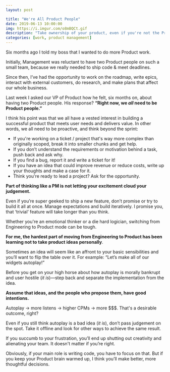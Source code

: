 ```yaml
---
layout: post

title: "We're All Product People"
date: 2019-06-13 10:00:00
img: https://i.imgur.com/o8mBQCt.gif
description: "Take ownership of your product, even if you're not the Product Owner"
categories: [work, product management]
---
```


Six months ago I told my boss that I wanted to do more Product work.

Initially, Management was reluctant to have two Product people on such a small team, because we really needed to ship code &amp; meet deadlines. 

Since then, I’ve had the opportunity to work on the roadmap, write epics, interact with external customers, do research, and make plans that affect our whole business.

Last week I asked our VP of Product how he felt, six months on, about having two Product people. His response? **“Right now, we _all_ need to be Product people.”**

I think his point was that we all have a vested interest in building a successful product that meets user needs and delivers value. In other words, we all need to be proactive, and think beyond the sprint:

- If you're working on a ticket / project that's way more complex than originally scoped, break it into smaller chunks and get help.
- If you don’t understand the requirements or motivation behind a task, push back and ask why.
- If you find a bug, report it and write a ticket for it!
- If you have an idea that could improve revenue or reduce costs, write up your thoughts and make a case for it.
- Think you're ready to lead a project? Ask for the opportunity.

**Part of thinking like a PM is not letting your excitement cloud your judgement.** 

Even if you’re super geeked to ship a new feature, don’t promise or try to build it all at once. Manage expectations and build iteratively. I promise you, that ‘trivial’ feature will take longer than you think. 

Whether you're an emotional thinker or a die hard logician, switching from Engineering to Product mode can be tough.

**For me, the hardest part of moving from Engineering to Product has been learning not to take product ideas personally**. 

Sometimes an idea will seem like an affront to your basic sensibilities and you’ll want to flip the table over it. For example: “Let’s make all of our widgets autoplay!”

Before you get on your high horse about how autoplay is morally bankrupt and user hostile (_it is_)&mdash;step back and separate the implementation from the idea. 

**Assume that ideas, and the people who propose them, have good intentions.**

Autoplay &rarr; more listens &rarr; higher CPMs &rarr; more $$$. That's a desirable outcome, right? 

Even if you still think autoplay is a bad idea (_it is_), don’t pass judgement on the spot. Take it offline and look for other ways to achieve the same result.

If you succumb to your frustration, you’ll end up shutting out creativity and alienating your team. It doesn't matter if you’re right.

Obviously, if your main role is writing code, you have to focus on that. But if you keep your Product brain warmed up, I think you’ll make better, more thoughtful decisions.
